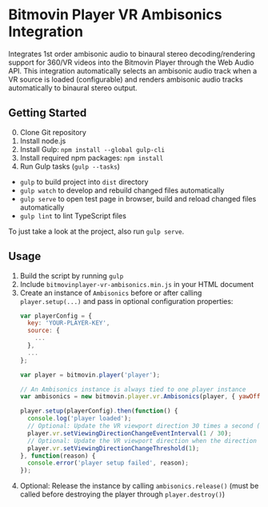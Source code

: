 # Bitmovin Player VR Ambisonics Integration

Integrates 1st order ambisonic audio to binaural stereo decoding/rendering support for 360/VR videos into the Bitmovin Player through the Web Audio API. This integration automatically selects an ambisonic audio track when a VR source is loaded (configurable) and renders ambisonic audio tracks automatically to binaural stereo output.

## Getting Started

 0. Clone Git repository
 1. Install node.js
 2. Install Gulp: `npm install --global gulp-cli`
 3. Install required npm packages: `npm install`
 4. Run Gulp tasks (`gulp --tasks`)
  * `gulp` to build project into `dist` directory
  * `gulp watch` to develop and rebuild changed files automatically
  * `gulp serve` to open test page in browser, build and reload changed files automatically
  * `gulp lint` to lint TypeScript files
  
To just take a look at the project, also run `gulp serve`.

## Usage

 1. Build the script by running `gulp`
 2. Include `bitmovinplayer-vr-ambisonics.min.js` in your HTML document
 3. Create an instance of `Ambisonics` before or after calling `player.setup(...)` and pass in optional configuration properties:
    ```js
    var playerConfig = {
      key: 'YOUR-PLAYER-KEY',
      source: {
        ...
      },
      ...
    };

    var player = bitmovin.player('player');
    
    // An Ambisonics instance is always tied to one player instance
    var ambisonics = new bitmovin.player.vr.Ambisonics(player, { yawOffset: Math.PI });
    
    player.setup(playerConfig).then(function() {
      console.log('player loaded');
      // Optional: Update the VR viewport direction 30 times a second (instead of the default 4 times)
      player.vr.setViewingDirectionChangeEventInterval(1 / 30);
      // Optional: Update the VR viewport direction when the direction changes more than 1 degree (instead of the default 5 degree)
      player.vr.setViewingDirectionChangeThreshold(1);
    }, function(reason) {
      console.error('player setup failed', reason);
    });
    ```
 4. Optional: Release the instance by calling `ambisonics.release()` (must be called before destroying the player through `player.destroy()`)
 